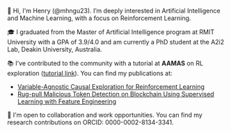👋 Hi, I'm Henry (@mhngu23). I’m deeply interested in Artificial Intelligence and Machine Learning, with a focus on Reinforcement Learning.

🎓 I graduated from the Master of Artificial Intelligence program at RMIT University with a GPA of 3.9/4.0 and am currently a PhD student at the A2i2 Lab, Deakin University, Australia.

📚 I've contributed to the community with a tutorial at **AAMAS** on RL exploration ([tutorial link](https://github.com/rl-memory-exploration-tutorial/rl-memory-exploration-tutorial.github.io)). You can find my publications at:

- [Variable-Agnostic Causal Exploration for Reinforcement Learning](https://doi.org/10.1007/978-3-031-70344-7_13)
- [Rug-pull Malicious Token Detection on Blockchain Using Supervised Learning with Feature Engineering](https://doi.org/10.1145/3579375.3579385)
  
🤝 I'm open to collaboration and work opportunities. You can find my research contributions on ORCID: 0000-0002-8134-3341.

<!---
mhngu23/mhngu23 is a ✨ special ✨ repository because its `README.md` (this file) appears on your GitHub profile.
You can click the Preview link to take a look at your changes.
--->
